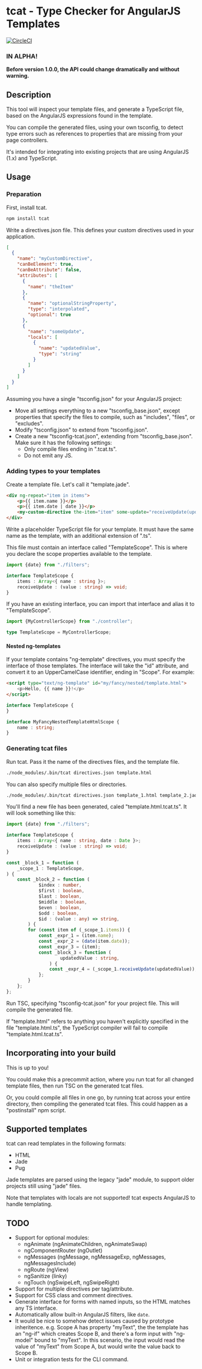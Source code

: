 # tcat - Type Checker for AngularJS Templates

[![CircleCI](https://circleci.com/gh/laurence-myers/tcat.svg?style=shield)](https://circleci.com/gh/laurence-myers/tcat)

### IN ALPHA!

**Before version 1.0.0, the API could change dramatically and without warning.**

## Description

This tool will inspect your template files, and generate a TypeScript file, based on the AngularJS expressions found in
the template.

You can compile the generated files, using your own tsconfig, to detect type errors such as references to properties
that are missing from your page controllers.

It's intended for integrating into existing projects that are using AngularJS (1.x) and TypeScript.

## Usage

### Preparation

First, install tcat.
```bash
npm install tcat
```

Write a directives.json file. This defines your custom directives used in your application.

```json
[
  {
    "name": "myCustomDirective",
    "canBeElement": true,
    "canBeAttribute": false,
    "attributes": [
      {
        "name": "theItem"
      },
      {
        "name": "optionalStringProperty",
        "type": "interpolated",
        "optional": true
      },
      {
        "name": "someUpdate",
        "locals": [
          {
            "name": "updatedValue",
            "type": "string"
          }
        ]
      }
    ]
  }
]
```

Assuming you have a single "tsconfig.json" for your AngularJS project:

- Move all settings everything to a new "tsconfig_base.json", except properties that specify the files to compile, such
  as "includes", "files", or "excludes".
- Modify "tsconfig.json" to extend from "tsconfig.json".
- Create a new "tsconfig-tcat.json", extending from "tsconfig_base.json". Make sure it has the following settings:
  - Only compile files ending in ".tcat.ts".
  - Do not emit any JS.


### Adding types to your templates

Create a template file. Let's call it "template.jade".

```html
<div ng-repeat="item in items">
    <p>{{ item.name }}</p>
    <p>{{ item.date | date }}</p>
    <my-custom-directive the-item="item" some-update="receiveUpdate(updatedValue)" />	
</div>
```

Write a placeholder TypeScript file for your template. It must have the same name as the template, with an additional
extension of ".ts".

This file must contain an interface called "TemplateScope". This is where you declare the scope properties available to
the template.

```typescript
import {date} from "./filters";

interface TemplateScope {
    items : Array<{ name : string }>;
    receiveUpdate : (value : string) => void;
}
```

If you have an existing interface, you can import that interface and alias it to "TemplateScope".

```typescript
import {MyControllerScope} from "./controller";

type TemplateScope = MyControllerScope;
```

#### Nested ng-templates

If your template contains "ng-template" directives, you must specify the interface of those templates. The interface
will take the "id" attribute, and convert it to an UpperCamelCase identifier, ending in "Scope". For example:

```html
<script type="text/ng-template" id="my/fancy/nested/template.html">
    <p>Hello, {{ name }}!</p>
</script>
```

```typescript
interface TemplateScope {
}

interface MyFancyNestedTemplateHtmlScope {
    name : string;
}
```

### Generating tcat files 

Run tcat. Pass it the name of the directives files, and the template file.

```bash
./node_modules/.bin/tcat directives.json template.html 
```

You can also specify multiple files or directories.
```bash
./node_modules/.bin/tcat directives.json template_1.html template_2.jade ./views/ 
```

You'll find a new file has been generated, caled "template.html.tcat.ts". It will look something like this:

```typescript
import {date} from "./filters";

interface TemplateScope {
    items : Array<{ name : string, date : Date }>;
    receiveUpdate : (value : string) => void;
}

const _block_1 = function (
    _scope_1 : TemplateScope,
) {
    const _block_2 = function (
            $index : number,
            $first : boolean,
            $last : boolean,
            $middle : boolean,
            $even : boolean,
            $odd : boolean,
            $id : (value : any) => string,
        ) {
        for (const item of (_scope_1.items)) {
            const _expr_1 = (item.name);
            const _expr_2 = (date(item.date));
            const _expr_3 = (item);
            const _block_3 = function (
                    updatedValue : string,
                ) {
                const _expr_4 = (_scope_1.receiveUpdate(updatedValue));
            };
        }
    };
};
```

Run TSC, specifying "tsconfig-tcat.json" for your project file. This will compile the generated file.

If "template.html" refers to anything you haven't explicitly specified in the file "template.html.ts", the TypeScript
compiler will fail to compile "template.html.tcat.ts".

## Incorporating into your build

This is up to you!

You could make this a precommit action, where you run tcat for all changed template files, then run TSC on the generated
tcat files.

Or, you could compile all files in one go, by running tcat across your entire directory, then compiling the generated
tcat files. This could happen as a "postinstall" npm script.

## Supported templates

tcat can read templates in the following formats:

- HTML
- Jade
- Pug

Jade templates are parsed using the legacy "jade" module, to support older projects still using "jade" files.

Note that templates with locals are not supported! tcat expects AngularJS to handle templating.  

## TODO

- Support for optional modules:
  - ngAnimate (ngAnimateChildren, ngAnimateSwap)
  - ngComponentRouter (ngOutlet)
  - ngMessages (ngMessage, ngMessageExp, ngMessages, ngMessagesInclude)
  - ngRoute (ngView)
  - ngSanitize (linky)
  - ngTouch (ngSwipeLeft, ngSwipeRight)
- Support for multiple directives per tag/attribute.
- Support for CSS class and comment directives. 
- Generate interface for forms with named inputs, so the HTML matches any TS interface. 
- Automatically allow built-in AngularJS filters, like `date`.
- It would be nice to somehow detect issues caused by prototype inheritence. e.g. Scope A has property "myText", the
  the template has an "ng-if" which creates Scope B, and there's a form input with "ng-model" bound to "myText". In
  this scenario, the input would read the value of "myText" from Scope A, but would write the value back to Scope B.
- Unit or integration tests for the CLI command.
